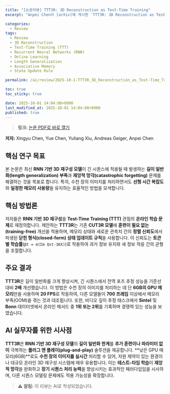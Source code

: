 ```yaml
---
title: "[논문리뷰] TTT3R: 3D Reconstruction as Test-Time Training"
excerpt: "Anpei Chen이 [arXiv]에 게시한 'TTT3R: 3D Reconstruction as Test-Time Training' 논문에 대한 자세한 리뷰입니다."

categories:
  - Review
tags:
  - Review
  - 3D Reconstruction
  - Test-Time Training (TTT)
  - Recurrent Neural Networks (RNN)
  - Online Learning
  - Length Generalization
  - Associative Memory
  - State Update Rule

permalink: /ai/review/2025-10-1-TTT3R_3D_Reconstruction_as_Test-Time_Training/

toc: true
toc_sticky: true

date: 2025-10-01 14:04:08+0900
last_modified_at: 2025-10-01 14:04:08+0900
published: true
---
```

> **링크:** [논문 PDF로 바로 열기](https://arxiv.org/abs/2509.26645)

**저자:** Xingyu Chen, Yue Chen, Yuliang Xiu, Andreas Geiger, Anpei Chen



## 핵심 연구 목표
본 논문은 최신 **RNN 기반 3D 재구성 모델**이 긴 시퀀스에 적용될 때 발생하는 **길이 일반화(length generalization) 부족**과 **재앙적 망각(catastrophic forgetting)** 문제를 해결하는 것을 목표로 합니다. 특히, 수천 장의 이미지를 처리하면서도 **선형 시간 복잡도**와 **일정한 메모리 사용량**을 유지하는 효율적인 방법을 모색합니다.

## 핵심 방법론
저자들은 **RNN 기반 3D 재구성**을 **Test-Time Training (TTT)** 관점의 **온라인 학습 문제**로 재정의합니다. 제안하는 **TTT3R**는 기존 **CUT3R 모델**에 **훈련이 필요 없는(training-free)** 개선을 적용하며, 메모리 상태와 새로운 관측치 간의 **정렬 신뢰도**에서 파생된 **닫힌 형식(closed-form) 상태 업데이트 규칙**을 사용합니다. 이 신뢰도는 **토큰별 학습률**(`βt = σ(Σm Qst-1KX)`)로 작용하여 과거 정보 유지와 새 정보 적응 간의 균형을 조절합니다.

## 주요 결과
**TTT3R**은 길이 일반화를 크게 향상시켜, 긴 시퀀스에서 전역 포즈 추정 성능을 기준선 대비 **2배** 개선했습니다. 이 방법은 수천 장의 이미지를 처리하는 데 단 **6GB의 GPU 메모리**만을 사용하며 **20 FPS**로 작동하여, 다른 모델들이 **700 프레임** 이상에서 메모리 부족(OOM)을 겪는 것과 대조됩니다. 또한, 비디오 깊이 추정 태스크에서 **Sintel** 및 **Bonn** 데이터셋에서 온라인 메서드 중 **1위 또는 2위**를 기록하며 경쟁력 있는 성능을 보였습니다.

## AI 실무자를 위한 시사점
**TTT3R**은 **RNN 기반 3D 재구성 모델**의 **길이 일반화 한계**를 **추가 훈련이나 파라미터 없이** 극복하는 **플러그 앤 플레이(plug-and-play)** 솔루션을 제공합니다. **낮은 GPU 메모리(6GB)**로도 **수천 장의 이미지를 실시간** 처리할 수 있어, 자원 제약이 있는 환경이나 대규모 온라인 3D 재구성 시스템에 매우 유용합니다. 이는 **테스트-타임 학습**이 **재앙적 망각**을 완화하고 **장기 시퀀스 처리 능력**을 향상시키는 효과적인 패러다임임을 시사하며, 다른 시퀀스 모델링 문제에도 적용 가능성을 확장합니다.

> ⚠️ **알림:** 이 리뷰는 AI로 작성되었습니다.